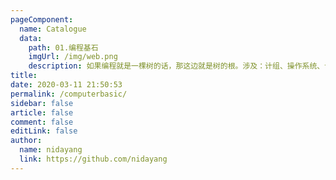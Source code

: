 ```yaml
---
pageComponent:
  name: Catalogue
  data:
    path: 01.编程基石
    imgUrl: /img/web.png
    description: 如果编程就是一棵树的话，那这边就是树的根。涉及：计组、操作系统、计网、编译原理、设计模式、数据结构与算法等
title:
date: 2020-03-11 21:50:53
permalink: /computerbasic/
sidebar: false
article: false
comment: false
editLink: false
author:
  name: nidayang
  link: https://github.com/nidayang
---
```

